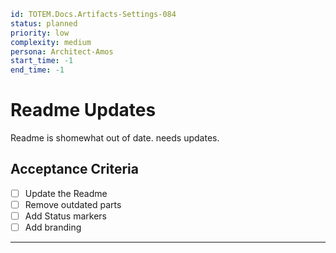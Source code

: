 ```yaml
id: TOTEM.Docs.Artifacts-Settings-084
status: planned
priority: low
complexity: medium
persona: Architect-Amos
start_time: -1
end_time: -1
```

# Readme Updates

Readme is shomewhat out of date. needs updates.

## Acceptance Criteria

- [ ] Update the Readme
- [ ] Remove outdated parts
- [ ] Add Status markers
- [ ] Add branding

---
